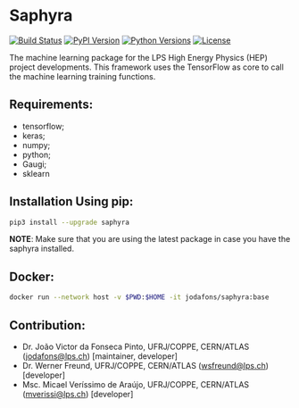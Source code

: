 
# Saphyra

[![Build Status](https://travis-ci.org/jodafons/saphyra.svg?branch=master)](https://travis-ci.org/github/jodafons/saphyra)
[![PyPI Version](https://img.shields.io/pypi/v/saphyra)](https://pypi.org/project/saphyra/)
[![Python Versions](https://img.shields.io/pypi/pyversions/saphyra)](https://github.com/jodafons/saphyra)
[![License](https://img.shields.io/github/license/jodafons/saphyra)](https://github.com/jodafons/saphyra)


The machine learning package for the LPS High Energy Physics (HEP) project developments. This framework uses the 
TensorFlow as core to call the machine learning training functions. 



## Requirements:

- tensorflow;
- keras;
- numpy;
- python;
- Gaugi;
- sklearn


## Installation Using pip:


```bash
pip3 install --upgrade saphyra
```
**NOTE**: Make sure that you are using the latest package in case you have the saphyra installed. 


## Docker:

```bash
docker run --network host -v $PWD:$HOME -it jodafons/saphyra:base
```


## Contribution:

- Dr. João Victor da Fonseca Pinto, UFRJ/COPPE, CERN/ATLAS (jodafons@lps.ch) [maintainer, developer]
- Dr. Werner Freund, UFRJ/COPPE, CERN/ATLAS (wsfreund@lps.ch) [developer]
- Msc. Micael Veríssimo de Araújo, UFRJ/COPPE, CERN/ATLAS (mverissi@lps.ch) [developer]


